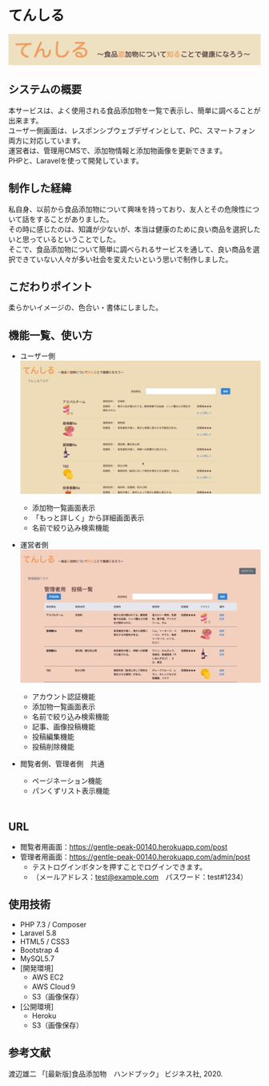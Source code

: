 # てんしる　

![title](title.png)

## システムの概要
本サービスは、よく使用される食品添加物を一覧で表示し、簡単に調べることが出来ます。  
ユーザー側画面は、レスポンシブウェブデザインとして、PC、スマートフォン両方に対応しています。  
運営者は、管理用CMSで、添加物情報と添加物画像を更新できます。  
PHPと、Laravelを使って開発しています。

## 制作した経緯
私自身、以前から食品添加物について興味を持っており、友人とその危険性について話をすることがありました。<br>
その時に感じたのは、知識が少ないが、本当は健康のために良い商品を選択したいと思っているということでした。<br>
そこで、食品添加物について簡単に調べられるサービスを通して、良い商品を選択できていない人々が多い社会を変えたいという思いで制作しました。<br>

## こだわりポイント
柔らかいイメージの、色合い・書体にしました。

## 機能一覧、使い方
* ユーザー側<br>
![user](user.gif)<br>
   * 添加物一覧画面表示<br>
   * 「もっと詳しく」から詳細画面表示<br>
   * 名前で絞り込み検索機能<br>

* 運営者側<br>
![admin](admin.gif)<br>
   * アカウント認証機能<br>
   * 添加物一覧画面表示<br>
   * 名前で絞り込み検索機能<br>
   * 記事、画像投稿機能<br>
   * 投稿編集機能<br>
   * 投稿削除機能<br>

* 閲覧者側、管理者側　共通<br>
   * ページネーション機能<br>
   * パンくずリスト表示機能<br>
　
## URL
* 閲覧者用画面：https://gentle-peak-00140.herokuapp.com/post<br>
* 管理者用画面：https://gentle-peak-00140.herokuapp.com/admin/post<br>
   * テストログインボタンを押すことでログインできます。<br>
   * （メールアドレス：test@example.com　パスワード：test#1234）

## 使用技術
* PHP 7.3 / Composer<br>
* Laravel 5.8<br>
* HTML5 / CSS3<br>
* Bootstrap 4<br>
* MySQL5.7<br>
* [開発環境]<br>
   * AWS EC2<br>
   * AWS Cloud９<br>
   * S3（画像保存）<br>
* [公開環境]<br>
   * Heroku<br>
   * S3（画像保存）

## 参考文献
渡辺雄二 「[最新版]食品添加物　ハンドブック」 ビジネス社, 2020.